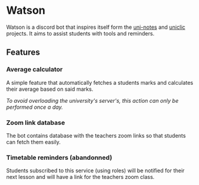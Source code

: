 # Watson

Watson is a discord bot that inspires itself form the [uni-notes](https://github.com/Guillaume-prog/uni-notes) and [uniclic](https://github.com/Guillaume-prog/Uniclic) projects. It aims to assist students with tools and reminders.

## Features

### Average calculator

A simple feature that automatically fetches a students marks and calculates their average based on said marks.

*To avoid overloading the university's server's, this action can only be performed once a day.*

### Zoom link database

The bot contains database with the teachers zoom links so that students can fetch them easily.

### Timetable reminders (abandonned)

Students subscribed to this service (using roles) will be notified for their next lesson and will have a link for the teachers zoom class.
